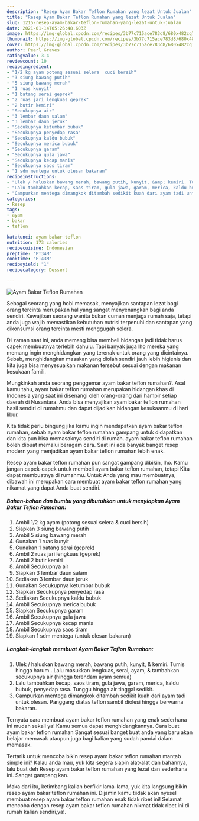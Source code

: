 ```yaml
---
description: "Resep Ayam Bakar Teflon Rumahan yang lezat Untuk Jualan"
title: "Resep Ayam Bakar Teflon Rumahan yang lezat Untuk Jualan"
slug: 1215-resep-ayam-bakar-teflon-rumahan-yang-lezat-untuk-jualan
date: 2021-01-14T05:26:48.603Z
image: https://img-global.cpcdn.com/recipes/3b77c715ace783d8/680x482cq70/ayam-bakar-teflon-rumahan-foto-resep-utama.jpg
thumbnail: https://img-global.cpcdn.com/recipes/3b77c715ace783d8/680x482cq70/ayam-bakar-teflon-rumahan-foto-resep-utama.jpg
cover: https://img-global.cpcdn.com/recipes/3b77c715ace783d8/680x482cq70/ayam-bakar-teflon-rumahan-foto-resep-utama.jpg
author: Pearl Graves
ratingvalue: 3.4
reviewcount: 10
recipeingredient:
- "1/2 kg ayam potong sesuai selera  cuci bersih"
- "3 siung bawang putih"
- "5 siung bawang merah"
- "1 ruas kunyit"
- "1 batang serai geprek"
- "2 ruas jari lengkuas geprek"
- "2 butir kemiri"
- "Secukupnya air"
- "3 lembar daun salam"
- "3 lembar daun jeruk"
- "Secukupnya ketumbar bubuk"
- "Secukupnya penyedap rasa"
- "Secukupnya kaldu bubuk"
- "Secukupnya merica bubuk"
- "Secukupnya garam"
- "Secukupnya gula jawa"
- "Secukupnya kecap manis"
- "Secukupnya saos tiram"
- "1 sdm mentega untuk olesan bakaran"
recipeinstructions:
- "Ulek / haluskan bawang merah, bawang putih, kunyit, &amp; kemiri. Tumis hingga harum.. Lalu masukkan lengkuas, serai, ayam, &amp; tambahkan secukupnya air (hingga terendam ayam semua)"
- "Lalu tambahkan kecap, saos tiram, gula jawa, garam, merica, kaldu bubuk, penyedap rasa. Tunggu hingga air tinggal sedikit."
- "Campurkan mentega dimangkok ditambah sedikit kuah dari ayam tadi untuk olesan. Panggang diatas teflon sambil diolesi hingga berwarna bakaran."
categories:
- Resep
tags:
- ayam
- bakar
- teflon

katakunci: ayam bakar teflon 
nutrition: 173 calories
recipecuisine: Indonesian
preptime: "PT34M"
cooktime: "PT43M"
recipeyield: "1"
recipecategory: Dessert

---
```



![Ayam Bakar Teflon Rumahan](https://img-global.cpcdn.com/recipes/3b77c715ace783d8/680x482cq70/ayam-bakar-teflon-rumahan-foto-resep-utama.jpg)

Sebagai seorang yang hobi memasak, menyajikan santapan lezat bagi orang tercinta merupakan hal yang sangat menyenangkan bagi anda sendiri. Kewajiban seorang  wanita bukan cuman menjaga rumah saja, tetapi anda juga wajib memastikan kebutuhan nutrisi terpenuhi dan santapan yang dikonsumsi orang tercinta mesti menggugah selera.

Di zaman  saat ini, anda memang bisa membeli hidangan jadi tidak harus capek membuatnya terlebih dahulu. Tapi banyak juga lho mereka yang memang ingin menghidangkan yang terenak untuk orang yang dicintainya. Sebab, menghidangkan masakan yang diolah sendiri jauh lebih higienis dan kita juga bisa menyesuaikan makanan tersebut sesuai dengan makanan kesukaan famili. 



Mungkinkah anda seorang penggemar ayam bakar teflon rumahan?. Asal kamu tahu, ayam bakar teflon rumahan merupakan hidangan khas di Indonesia yang saat ini disenangi oleh orang-orang dari hampir setiap daerah di Nusantara. Anda bisa menyajikan ayam bakar teflon rumahan hasil sendiri di rumahmu dan dapat dijadikan hidangan kesukaanmu di hari libur.

Kita tidak perlu bingung jika kamu ingin mendapatkan ayam bakar teflon rumahan, sebab ayam bakar teflon rumahan gampang untuk didapatkan dan kita pun bisa memasaknya sendiri di rumah. ayam bakar teflon rumahan boleh dibuat memalui beragam cara. Saat ini ada banyak banget resep modern yang menjadikan ayam bakar teflon rumahan lebih enak.

Resep ayam bakar teflon rumahan pun sangat gampang dibikin, lho. Kamu jangan capek-capek untuk membeli ayam bakar teflon rumahan, tetapi Kita dapat membuatnya di rumahmu. Untuk Anda yang mau membuatnya, dibawah ini merupakan cara membuat ayam bakar teflon rumahan yang nikamat yang dapat Anda buat sendiri.

<!--inarticleads1-->

##### Bahan-bahan dan bumbu yang dibutuhkan untuk menyiapkan Ayam Bakar Teflon Rumahan:

1. Ambil 1/2 kg ayam (potong sesuai selera &amp; cuci bersih)
1. Siapkan 3 siung bawang putih
1. Ambil 5 siung bawang merah
1. Gunakan 1 ruas kunyit
1. Gunakan 1 batang serai (geprek)
1. Ambil 2 ruas jari lengkuas (geprek)
1. Ambil 2 butir kemiri
1. Ambil Secukupnya air
1. Siapkan 3 lembar daun salam
1. Sediakan 3 lembar daun jeruk
1. Gunakan Secukupnya ketumbar bubuk
1. Siapkan Secukupnya penyedap rasa
1. Sediakan Secukupnya kaldu bubuk
1. Ambil Secukupnya merica bubuk
1. Siapkan Secukupnya garam
1. Ambil Secukupnya gula jawa
1. Ambil Secukupnya kecap manis
1. Ambil Secukupnya saos tiram
1. Siapkan 1 sdm mentega (untuk olesan bakaran)




<!--inarticleads2-->

##### Langkah-langkah membuat Ayam Bakar Teflon Rumahan:

1. Ulek / haluskan bawang merah, bawang putih, kunyit, &amp; kemiri. Tumis hingga harum.. Lalu masukkan lengkuas, serai, ayam, &amp; tambahkan secukupnya air (hingga terendam ayam semua)
1. Lalu tambahkan kecap, saos tiram, gula jawa, garam, merica, kaldu bubuk, penyedap rasa. Tunggu hingga air tinggal sedikit.
1. Campurkan mentega dimangkok ditambah sedikit kuah dari ayam tadi untuk olesan. Panggang diatas teflon sambil diolesi hingga berwarna bakaran.




Ternyata cara membuat ayam bakar teflon rumahan yang enak sederhana ini mudah sekali ya! Kamu semua dapat menghidangkannya. Cara buat ayam bakar teflon rumahan Sangat sesuai banget buat anda yang baru akan belajar memasak ataupun juga bagi kalian yang sudah pandai dalam memasak.

Tertarik untuk mencoba bikin resep ayam bakar teflon rumahan mantab simple ini? Kalau anda mau, yuk kita segera siapin alat-alat dan bahannya, lalu buat deh Resep ayam bakar teflon rumahan yang lezat dan sederhana ini. Sangat gampang kan. 

Maka dari itu, ketimbang kalian berfikir lama-lama, yuk kita langsung bikin resep ayam bakar teflon rumahan ini. Dijamin kamu tiidak akan nyesel membuat resep ayam bakar teflon rumahan enak tidak ribet ini! Selamat mencoba dengan resep ayam bakar teflon rumahan nikmat tidak ribet ini di rumah kalian sendiri,ya!.

